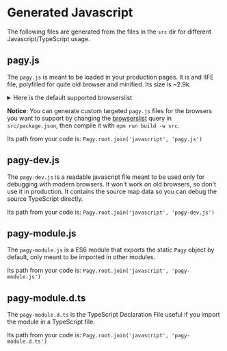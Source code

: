 # Generated Javascript

The following files are generated from the files in the `src` dir for different Javascript/TypeScript usage.

## pagy.js

The `pagy.js` is meant to be loaded in your production pages. It is and IIFE file, polyfilled for quite old browser and minified. Its size is ~2.9k.

<details>

<summary>Here is the default supported browserslist</summary>

- and_chr 96
- and_ff 95
- and_qq 10.4
- and_uc 12.12
- android 96
- baidu 7.12
- chrome 97
- chrome 96
- chrome 95
- chrome 94
- edge 97
- edge 96
- firefox 96
- firefox 95
- firefox 94
- firefox 91
- firefox 78
- ie 11
- ios_saf 15.2
- ios_saf 15.0-15.1
- ios_saf 14.5-14.8
- ios_saf 14.0-14.4
- ios_saf 12.2-12.5
- kaios 2.5
- op_mini all
- op_mob 64
- opera 82
- opera 81
- safari 15.2
- safari 15.1
- safari 14.1
- safari 13.1
- samsung 15.0
- samsung 14.0  

</details>

**Notice**: You can generate custom targeted `pagy.js` files for the browsers you want to support by changing the [browserslist](https://github.com/browserslist/browserslist) query in
`src/package.json`, then compile it with `npm run build -w src`.
 
Its path from your code is: `Pagy.root.join('javascript', 'pagy.js')`

## pagy-dev.js

The `pagy-dev.js` is a readable javascript file meant to be used only for debugging with modern browsers. It won't work on old browsers, so don't use it in production. It contains the source map data so you can debug the source TypeScript directly.

Its path from your code is: `Pagy.root.join('javascript', 'pagy-dev.js')`

## pagy-module.js

The `pagy-module.js` is a ES6 module that exports the static `Pagy` object by default, only meant to be imported in other modules.

Its path from your code is: `Pagy.root.join('javascript', 'pagy-module.js')`

## pagy-module.d.ts

The `pagy-module.d.ts` is the TypeScript Declaration File useful if you import the module in a TypeScript file.

Its path from your code is: `Pagy.root.join('javascript', 'pagy-module.d.ts')`
